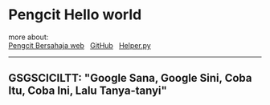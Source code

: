 
# Pengcit Hello world

more about:<br>
[Pengcit Bersahaja web](https://nmhlog.github.io/SarimiIsidua/) &nbsp;
[GitHub](https://nmhlog.github.io/SarimiIsidua/) &nbsp;
[Helper.py](SarimiIsidua/lab04/helper.py) &nbsp;




---
GSGSCICILTT: "Google Sana, Google Sini, Coba Itu, Coba Ini, Lalu Tanya-tanyi"
---
